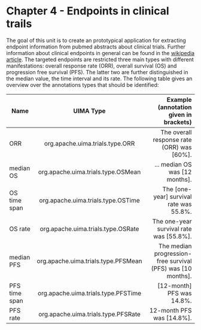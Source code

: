 # Chapter 4 - Endpoints in clinical trails

The goal of this unit is to create an prototypical application for extracting endpoint information from
pubmed abstracts about clinical trials. Further information about clinical endpoints in general
can be found in the [wikipedia article](https://en.wikipedia.org/wiki/Clinical_endpoint).
The targeted endpoints are restricted three main types with different manifestations: overall
response rate (ORR), overall survival (OS) and progression free survival (PFS). The latter two
are further distinguished in the median value, the time interval and its rate. The following
table gives an overview over the annotations types that should be identified:

| Name           | UIMA Type           | Example (annotation given in brackets)  |
| ------------- |:-------------:| -----:|
| ORR      | org.apache.uima.trials.type.ORR | The overall response rate (ORR) was [60%]. |
| median OS      | org.apache.uima.trials.type.OSMean | ... median OS was [12 months]. |
| OS time span | org.apache.uima.trials.type.OSTime |    The [one-year] survival rate was 55.8%.|
| OS rate | org.apache.uima.trials.type.OSRate | The one-year survival rate was [55.8%].|
| median PFS | org.apache.uima.trials.type.PFSMean | The median progression-free survival (PFS) was [10 months].|
| PFS time span | org.apache.uima.trials.type.PFSTime | [12-month] PFS was 14.8%.|
| PFS rate | org.apache.uima.trials.type.PFSRate | 12-month PFS was [14.8%].


  